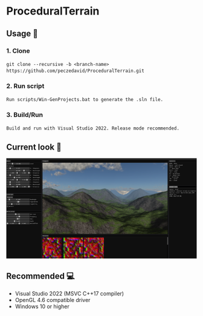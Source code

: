 # ProceduralTerrain

## Usage :wrench:

### 1. Clone
`git clone --recursive -b <branch-name> https://github.com/peczedavid/ProceduralTerrain.git`

### 2. Run script
`Run scripts/Win-GenProjects.bat to generate the .sln file.`

### 3. Build/Run
`Build and run with Visual Studio 2022. Release mode recommended.`

## Current look :mount_fuji:
![Sample1](files/Sample1.png)

## Recommended :computer:
- Visual Studio 2022 (MSVC C++17 compiler)
- OpenGL 4.6 compatible driver
- Windows 10 or higher